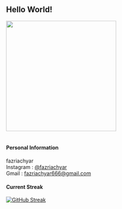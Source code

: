 ## Hello World! ##

<a href="URL_REDIRECT" target="https://instagram.com/fazriachyar"><img align="center" src="https://data.whicdn.com/images/306756795/original.gif" height="300" /></a>
<br><br>

#### Personal Information ####
fazriachyar<br>
Instagram : <a href="https://instagram.com/fazriachyar" target="blank">@fazriachyar</a><br>
Gmail : <a href="https://mail.google.com/mail/?view=cm&source=mailto&to=fazriachyar666@gmail.com" target="blank">fazriachyar666@gmail.com</a>
<br>
#### Current Streak ####
[![GitHub Streak](https://github-readme-streak-stats.herokuapp.com?user=fazriachyar&theme=tokyonight&date_format=j%20M%5B%20Y%5D)](https://git.io/streak-stats)<br>
<br>
